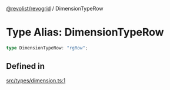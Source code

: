 [@revolist/revogrid](README.md) / DimensionTypeRow

# Type Alias: DimensionTypeRow

```ts
type DimensionTypeRow: "rgRow";
```

## Defined in

[src/types/dimension.ts:1](https://github.com/revolist/revogrid/blob/60c4961e100e626252b5238bec5f6c11285d15d0/src/types/dimension.ts#L1)
